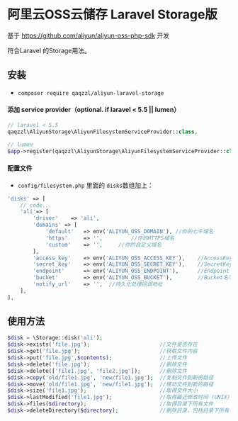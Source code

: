 # 阿里云OSS云储存 Laravel Storage版

基于 https://github.com/aliyun/aliyun-oss-php-sdk 开发

符合Laravel 的Storage用法。

## 安装

- ```composer require qaqzzl/aliyun-laravel-storage```

#### 添加 service provider（optional. if laravel < 5.5 || lumen）
```PHP
// laravel < 5.5
qaqzzl\AliyunStorage\AliyunFilesystemServiceProvider::class,

// lumen
$app->register(qaqzzl\AliyunStorage\AliyunFilesystemServiceProvider::class);
```

#### 配置文件
- ```config/filesystem.php``` 里面的 ```disks```数组加上：
```php
'disks' => [
    // code...
    'ali'=> [
        'driver'    => 'ali',
        'domains' => [
            'default'   => env('ALIYUN_OSS_DOMAIN'), //你的七牛域名
            'https'     => '',         //你的HTTPS域名
            'custom'    => '',     //你的自定义域名
        ],
        'access_key'    => env('ALIYUN_OSS_ACCESS_KEY'),    //AccessKey
        'secret_key'    => env('ALIYUN_OSS_SECRET_KEY'),    //SecretKey
        'endpoint'      => env('ALIYUN_OSS_ENDPOINT'),      //Endpoint
        'bucket'        => env('ALIYUN_OSS_BUCKET'),        //Bucket名字
        'notify_url'    => '',  //持久化处理回调地址
    ],
],
```

## 使用方法
```php
$disk = \Storage::disk('ali');
$disk->exists('file.jpg');                      //文件是否存在
$disk->get('file.jpg');                         //获取文件内容
$disk->put('file.jpg',$contents);               //上传文件
$disk->delete('file.jpg');                      //删除文件
$disk->delete(['file1.jpg', 'file2.jpg']);      //删除文件
$disk->copy('old/file1.jpg', 'new/file1.jpg');  //复制文件到新的路径
$disk->move('old/file1.jpg', 'new/file1.jpg');  //移动文件到新的路径
$disk->size('file1.jpg');                       //取得文件大小
$disk->lastModified('file1.jpg');               //取得最近修改时间 (UNIX)
$disk->files($directory);                       //取得目录下所有文件
$disk->deleteDirectory($directory);             //删除目录，包括目录下所有子文件子目录
```